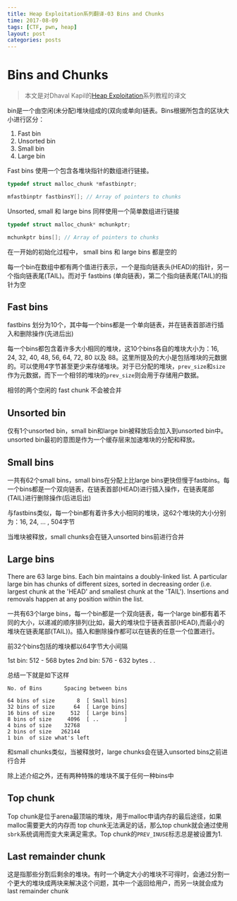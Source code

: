 ```yaml
---
title: Heap Exploitation系列翻译-03 Bins and Chunks
time: 2017-08-09
tags: [CTF, pwn, heap]
layout: post
categories: posts
---
```


# Bins and Chunks

> 本文是对Dhaval Kapil的[Heap Exploitation](https://heap-exploitation.dhavalkapil.com/)系列教程的译文

bin是一个由空闲(未分配)堆块组成的(双向或单向)链表。Bins根据所包含的区块大小进行区分：

1. Fast bin
2. Unsorted bin
3. Small bin
4. Large bin

Fast bins 使用一个包含各堆块指针的数组进行链接。

```c
typedef struct malloc_chunk *mfastbinptr;

mfastbinptr fastbinsY[]; // Array of pointers to chunks
```

Unsorted, small 和 large bins 同样使用一个简单数组进行链接

```c
typedef struct malloc_chunk* mchunkptr;

mchunkptr bins[]; // Array of pointers to chunks
```

在一开始的初始化过程中， small bins 和 large bins 都是空的

每一个bin在数组中都有两个值进行表示，一个是指向链表头(HEAD)的指针，另一个指向链表尾(TAIL)。而对于 fastbins (单向链表)，第二个指向链表尾(TAIL)的指针为空

## Fast bins


fastbins 划分为10个，其中每一个bins都是一个单向链表，并在链表首部进行插入和删除操作(先进后出)

每一个bins都包含着许多大小相同的堆块，这10个bins各自的堆块大小为：16, 24, 32, 40, 48, 56, 64, 72, 80 以及 88。这里所提及的大小是包括堆块的元数据的。可以使用4字节甚至更少来存储堆块。对于已分配的堆块，`prev_size`和`size`作为元数据，而下一个相邻的堆块的`prev_size`则会用于存储用户数据。

相邻的两个空闲的 fast chunk 不会被合并

## Unsorted bin

仅有1个unsorted bin，small bin和large bin被释放后会加入到unsorted bin中。unsorted bin最初的意图是作为一个缓存层来加速堆块的分配和释放。

## Small bins

一共有62个small bins，small bins在分配上比large bins更快但慢于fastbins。每一个bins都是一个双向链表，在链表首部(HEAD)进行插入操作，在链表尾部(TAIL)进行删除操作(后进后出)

与fastbins类似，每一个bin都有着许多大小相同的堆块，这62个堆块的大小分别为：16, 24, ... , 504字节

当堆块被释放，small chunks会在链入unsorted bins前进行合并

## Large bins

There are 63 large bins. Each bin maintains a doubly-linked list. A particular large bin has chunks of different sizes, sorted in decreasing order (i.e. largest chunk at the 'HEAD' and smallest chunk at the 'TAIL'). Insertions and removals happen at any position within the list.

一共有63个large bins，每一个bin都是一个双向链表，每一个large bin都有着不同的大小，以递减的顺序排列(比如，最大的堆块位于链表首部(HEAD),而最小的堆块在链表尾部(TAIL))。插入和删除操作都可以在链表的任意一个位置进行。

前32个bins包括的堆块都以64字节大小间隔

1st bin: 512 - 568 bytes
2nd bin: 576 - 632 bytes
.
.

总结一下就是如下这样

```
No. of Bins       Spacing between bins

64 bins of size       8  [ Small bins]
32 bins of size      64  [ Large bins]
16 bins of size     512  [ Large bins]
8 bins of size     4096  [ ..        ]
4 bins of size    32768
2 bins of size   262144
1 bin  of size what's left
```

和small chunks类似，当被释放时，large chunks会在链入unsorted bins之前进行合并

除上述介绍之外，还有两种特殊的堆块不属于任何一种bins中

## Top chunk

Top chunk是位于arena最顶端的堆块，用于malloc申请内存的最后途径，如果malloc需要更大的内存而 top chunk无法满足的话，那么top chunk就会通过使用 `sbrk`系统调用而变大来满足需求。Top chunk的`PREV_INUSE`标志总是被设置为1.

## Last remainder chunk

这是指那些分割后剩余的堆块。有时一个确定大小的堆块不可得时，会通过分割一个更大的堆块成两块来解决这个问题，其中一个返回给用户，而另一块就会成为last remainder chunk
